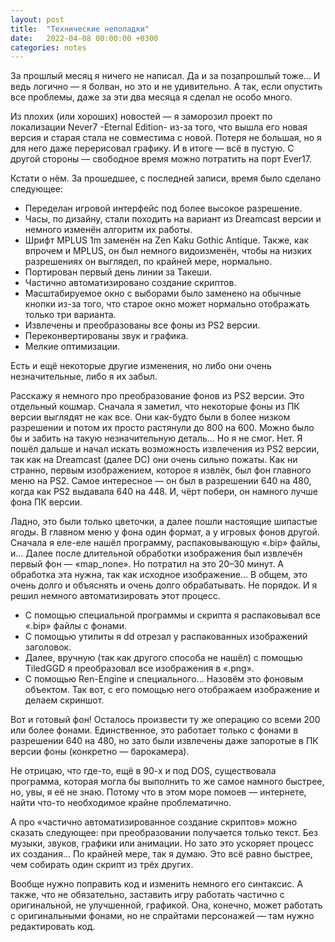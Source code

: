 ```yaml
---
layout: post
title:  "Технические неполадки"
date:   2022-04-08 00:00:00 +0300
categories: notes
---
```

За прошлый месяц я ничего не написал. Да и за позапрошлый тоже... И ведь логично — я болван, но это и не удивительно. А так, если опустить все проблемы, даже за эти два месяца я сделал не особо много.

Из плохих (или хороших) новостей — я заморозил проект по локализации Never7 -Eternal Edition- из-за того, что вышла его новая версия и старая стала не совместима с новой. Потеря не большая, но я для него даже перерисовал графику. И в итоге — всё в пустую. С другой стороны — свободное время можно потратить на порт Ever17.

Кстати о нём. За прошедшее, с последней записи, время было сделано следующее:
- Переделан игровой интерфейс под более высокое разрешение.
- Часы, по дизайну, стали походить на вариант из Dreamcast версии и немного изменён алгоритм их работы.
- Шрифт MPLUS 1m заменён на Zen Kaku Gothic Antique. Также, как впрочем и MPLUS, он был немного видоизменён, чтобы на низких разрешениях он выглядел, по крайней мере, нормально.
- Портирован первый день линии за Такеши.
- Частично автоматизировано создание скриптов.
- Масштабируемое окно с выборами было заменено на обычные кнопки из-за того, что старое окно может нормально отображать только три варианта.
- Извлечены и преобразованы все фоны из PS2 версии.
- Переконвертированы звук и графика.
- Мелкие оптимизации.

Есть и ещё некоторые другие изменения, но либо они очень незначительные, либо я их забыл.

Расскажу я немного про преобразование фонов из PS2 версии. Это отдельный кошмар. Сначала я заметил, что некоторые фоны из ПК версии выглядят не как все. Они как-будто были в более низком разрешении и потом их просто растянули до 800 на 600. Можно было бы и забить на такую незначительную деталь... Но я не смог. Нет. Я пошёл дальше и начал искать возможность извлечения из PS2 версии, так как на Dreamcast (далее DC) они очень сильно пожаты. Как ни странно, первым изображением, которое я извлёк, был фон главного меню на PS2. Самое интересное — он был в разрешении 640 на 480, когда как PS2 выдавала 640 на 448. И, чёрт побери, он намного лучше фона ПК версии.

Ладно, это были только цветочки, а далее пошли настоящие шипастые ягоды. В главном меню у фона один формат, а у игровых фонов другой. Сначала я еле-еле нашёл программу, распаковывающую «.bip» файлы, и... Далее после длительной обработки изображения был извлечён первый фон — «map_none». Но потратил на это 20–30 минут. А обработка эта нужна, так как исходное изображение... В общем, это очень долго и объяснять и очень долго обрабатывать. Не порядок. И я решил немного автоматизировать этот процесс.

- С помощью специальной программы и скрипта я распаковывал все «.bip» файлы с фонами.
- С помощью утилиты я dd отрезал у распакованных изображений заголовок.
- Далее, вручную (так как другого способа не нашёл) с помощью TiledGGD я преобразовал все изображения в «.png».
- С помощью Ren-Engine и специального... Назовём это фоновым объектом. Так вот, с его помощью него отображаем изображение и делаем скриншот.

Вот и готовый фон! Осталось произвести ту же операцию со всеми 200 или более фонами. Единственное, это работает только с фонами в разрешении 640 на 480, но зато были извлечены даже запоротые в ПК версии фоны (конкретно — барокамера).

Не отрицаю, что где-то, ещё в 90-х и под DOS, существовала программа, которая могла бы выполнить то же самое намного быстрее, но, увы, я её не знаю. Потому что в этом море помоев — интернете, найти что-то необходимое крайне проблематично.

А про «частично автоматизированное создание скриптов» можно сказать следующее: при преобразовании получается только текст. Без музыки, звуков, графики или анимации. Но зато это ускоряет процесс их создания... По крайней мере, так я думаю. Это всё равно быстрее, чем собирать один скрипт из трёх других.

Вообще нужно поправить код и изменить немного его синтаксис. А также, что не обязательно, заставить игру работать частично с оригинальной, не улучшенной, графикой. Она, конечно, может работать с оригинальными фонами, но не спрайтами персонажей — там нужно редактировать код.

